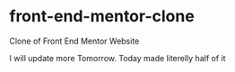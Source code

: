 # front-end-mentor-clone
Clone of Front End Mentor Website

I will update more Tomorrow. Today made literelly half of it
